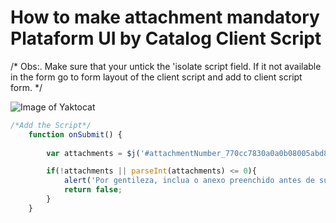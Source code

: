 # How to make attachment mandatory Plataform UI by Catalog Client Script

/*
Obs:.
Make sure that your untick the 'isolate script field. If it not available in the form go to form layout of the 
client script and add to client script form.
*/

![Image of Yaktocat](https://community.servicenow.com/e8db84bc1b230014fff162c4bd4bcb1a.iix)

```js
/*Add the Script*/
	function onSubmit() {
	
		var attachments = $j('#attachmentNumber_770cc7830a0a0b08005abd85abf0b547').html();

		if(!attachments || parseInt(attachments) <= 0){
			alert('Por gentileza, inclua o anexo preenchido antes de submeter.');
			return false;
		}
	}

